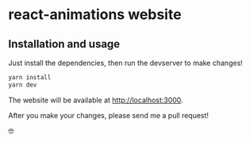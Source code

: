 # react-animations website

## Installation and usage

Just install the dependencies, then run the devserver to make changes!

```bash
yarn install
yarn dev
```

The website will be available at [http://localhost:3000](http://localhost:3000).

After you make your changes, please send me a pull request!

🤓
